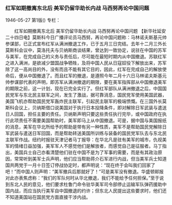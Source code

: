 ### 红军如期撤离东北后  美军仍留华助长内战  马西努再论中国问题

1946-05-27
第1版()
专栏：

　　红军如期撤离东北后
    美军仍留华助长内战
    马西努再论中国问题
    【新华社延安二十四日电】莫斯科今日广播评论员马西努，再论中国问题称：马林诺夫斯基元帅参谋部，已正式宣布红军从满洲撤退工作，已于五月三日完结。去年十二月三外长莫斯科会议中，莫洛托夫与贝纳斯商谈结果，曾达到一致协定，说驻在中国的苏军与美军，在完成自己的义务与责任后，尽可能在最短时期内从中国撤退。苏联红军之进入满洲，是欲减少盟国战争牺牲，及将中国人民从日寇奴役下解放出来，苏军除了这一高尚目的外，没有而且不能有其它目的，因此，红军在完成自己的解放使命后，便从中国撤退了。而且红军的撤退，是遵照今年二月十六日马林诺夫斯基元帅参谋部代表的声明，即苏军从满洲撤退的期限，要在美军指挥部从中国撤退美军的期限之前，这一计划，现在已完全实行了。但红军部队从满洲撤退之后，中国国民党军与东北民主联军之间，发生了激战，据可靠消息，国民党军使用美国武器，美国飞机亦帮助国民党军轰炸民主联军，引起民主联军的极端愤慨。在三国外长莫斯科会议上，贝纳斯借口说美国对于执行日本投降条件，即对解除日军武装与遣送日人回国，担任主要的责任。贝纳斯声明只要这些责任执行完毕，或中国政府在执行此项责任不需要美国帮助时，美军即马上从中国撤退。可是，据中国与美国报纸的消息，美军在华北所给予的帮助是带有另一种性质，美军不是帮助国民党解除日军武装与遣送日军回国，而是帮助转送美国所训练与装备的国民党军队去与东北民主联军作战。纽约时报驻天津记者马丁报导：在华北凡是驻有美军的城市，仇视美军的情绪日益加强，美军军人不感觉他们是解放者，而感觉自己是征服者。马丁指出，美国兵士自己亦看清楚他们驻在中国不是为了军事的需要，而是有其政治原因，常常听到美军士兵声明，他们应当帮助蒋介石军进行内战，但当美军兵士知道国共两党于一月十日签订停战协定时，都声明说：“现在终于会叫我们回家了吧！”而中国人则声明：“美军撤兵后那就好了！”可是美军没有撤退。华盛顿邮报对此亦表焦虑称：“我们的军队何时从华北撤退，我们不能给予任何担保。”至于说到东北人民的意见，他们要求杜鲁门命令驻华美军司令部停止运输军队弹药援助中国内战，而应当执行美军自中国撤退的约许；但东北人民提出这些要求时，他们还不知道美国站在国民党方面直接干涉内战。
